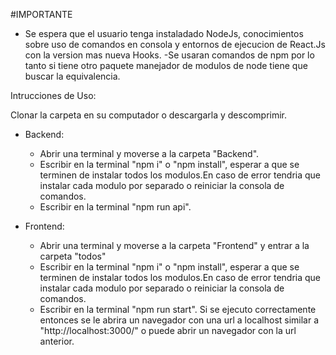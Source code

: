 #IMPORTANTE

- Se espera que el usuario tenga instaladado NodeJs, conocimientos sobre uso de comandos en consola y entornos de ejecucion de React.Js con la version mas nueva Hooks.
  -Se usaran comandos de npm por lo tanto si tiene otro paquete manejador de modulos de node tiene que buscar la equivalencia.

Intrucciones de Uso:

Clonar la carpeta en su computador o descargarla y descomprimir.

- Backend:

  - Abrir una terminal y moverse a la carpeta "Backend".
  - Escribir en la terminal "npm i" o "npm install", esperar a que se terminen de instalar todos los modulos.En caso de error tendria que instalar cada modulo por separado o reiniciar la consola de comandos.
  - Escribir en la terminal "npm run api".

- Frontend:

  - Abrir una terminal y moverse a la carpeta "Frontend" y entrar a la carpeta "todos"
  - Escribir en la terminal "npm i" o "npm install", esperar a que se terminen de instalar todos los modulos.En caso de error tendria que instalar cada modulo por separado o reiniciar la consola de comandos.
  - Escribir en la terminal "npm run start". Si se ejecuto correctamente entonces se le abrira un navegador con una url a localhost similar a "http://localhost:3000/" o puede abrir un navegador con la url anterior.
